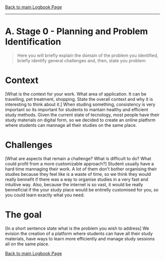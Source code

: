 [Back to main Logbook Page](../hci_logbook.md)

---


# A. Stage 0 - Planning and Problem Identification
>	Here you will briefly explain the domain of the problem you identified, briefly identify general challenges and, then, state you problem

# Context
[What is the context for your work. What area of application. It can be travelling, pet treatment, shopping. State the overall context and why it is interesting to think about it.]
When studing something, consistency is very important so its important for students to mantain healthy and efficient study methods. Given the current state of tecnology, most people have their study materials on digital form, so we decided to create an online platform where students can mannage all their studies on the same place.

# Challenges
[What are aspects that remain a challenge? What is difficult to do? What could profit from a more customizable approach?]
Student usually have a hard time mannaging their work. A lot of them don't bother organising their studies because they feel like is a waste of time, so we think they would really bennefit if there was a way to organise studies in a very fast and intuitive way. Also, because the internet is so vast, it would be really benneficial if the your study place would be entirelly customised for you, so you could learn exactly what you need.

# The goal
[In a short sentence state what is the problem you wish to address]
We evision the creation of a platform where students can have all their study materials, have ways to learn more efficiently and manage study sessions all on the same place.

[Back to main Logbook Page](hci_logbook.md)